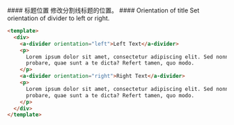 <cn>
#### 标题位置
修改分割线标题的位置。
</cn>

<us>
#### Orientation of title
Set orientation of divider to left or right.
</us>

```html
<template>
  <div>
    <a-divider orientation="left">Left Text</a-divider>
    <p>
      Lorem ipsum dolor sit amet, consectetur adipiscing elit. Sed nonne merninisti licere mihi ista
      probare, quae sunt a te dicta? Refert tamen, quo modo.
    </p>
    <a-divider orientation="right">Right Text</a-divider>
    <p>
      Lorem ipsum dolor sit amet, consectetur adipiscing elit. Sed nonne merninisti licere mihi ista
      probare, quae sunt a te dicta? Refert tamen, quo modo.
    </p>
  </div>
</template>
```
